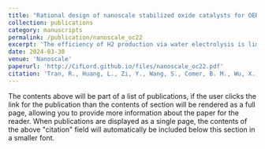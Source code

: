 ```yaml
---
title: "Rational design of nanoscale stabilized oxide catalysts for OER with OC22"
collection: publications
category: manuscripts
permalink: /publication/nanoscale_oc22
excerpt: 'The efficiency of H2 production via water electrolysis is limited by the sluggish oxygen evolution reaction (OER). As such, significant emphasis has been placed upon improving the rate of OER through the anode catalyst. More recently, the Open Catalyst 2022 (OC22) framework has provided a large dataset of density functional theory (DFT) calculations for OER intermediates on the surfaces of oxides. When coupled with state-of-the-art graph neural network models, total energy predictions can be achieved with a mean absolute error as low as 0.22 eV. In this work, we interpolated a database of the total energy predictions for all slabs and OER surface intermediates for 4119 oxide materials in the original OC22 dataset using pre-trained models from the OC22 framework. This database includes all terminations of all facets up to a maximum Miller index of 1. To demonstrate the full utility of this database, we constructed a flexible screening framework to identify viable candidate anode catalysts for OER under varying reaction con- ditions for bulk, surface, and nanoscale Pourbaix stability as well as material cost, overpotential, and metastability. From our assessment, we were able to identify 122 and 68 viable candidates for OER under the bulk and nanoscale regime, respectively.'
date: 2024-03-30
venue: 'Nanoscale'
paperurl: 'http://CifLord.github.io/files/nanoscale_oc22.pdf'
citation: 'Tran, R., Huang, L., Zi, Y., Wang, S., Comer, B. M., Wu, X., Raaijman, S. J., Sinha, N. K., Sadasivan, S., Thundiyil, S., Mamtani, K. B., Iyer, G., Grabow, L. C., Lu, L., & Chen, J. (2024). Rational design of nanoscale stabilized oxide catalysts for OER with OC22. Nanoscale. https://doi.org/10.1039/d4nr01390e'
---
```


The contents above will be part of a list of publications, if the user clicks the link for the publication than the contents of section will be rendered as a full page, allowing you to provide more information about the paper for the reader. When publications are displayed as a single page, the contents of the above "citation" field will automatically be included below this section in a smaller font.
